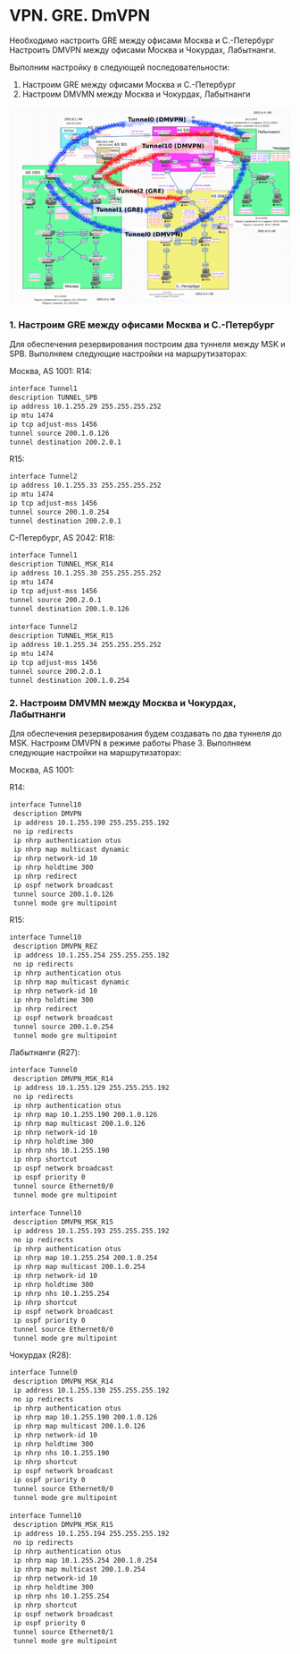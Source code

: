 # VPN. GRE. DmVPN

Необходимо настроить GRE между офисами Москва и С.-Петербург Настроить DMVPN между офисами Москва и Чокурдах, Лабытнанги.

Выполним настройку в следующей последовательности:
1. Настроим GRE между офисами Москва и С.-Петербург
2. Настроим DMVMN между Москва и Чокурдах, Лабытнанги

![](tunnel.png)

### 1. Настроим GRE между офисами Москва и С.-Петербург

Для обеспечения резервирования построим два туннеля между MSK и SPB.
Выполняем следующие настройки на маршрутизаторах:

Москва, AS 1001:
R14:
```
interface Tunnel1
description TUNNEL_SPB
ip address 10.1.255.29 255.255.255.252
ip mtu 1474
ip tcp adjust-mss 1456
tunnel source 200.1.0.126
tunnel destination 200.2.0.1
```

R15:
```
interface Tunnel2
ip address 10.1.255.33 255.255.255.252
ip mtu 1474
ip tcp adjust-mss 1456
tunnel source 200.1.0.254
tunnel destination 200.2.0.1
```

С-Петербург, AS 2042:
R18:
```
interface Tunnel1
description TUNNEL_MSK_R14
ip address 10.1.255.30 255.255.255.252
ip mtu 1474
ip tcp adjust-mss 1456
tunnel source 200.2.0.1
tunnel destination 200.1.0.126

interface Tunnel2
description TUNNEL_MSK_R15
ip address 10.1.255.34 255.255.255.252
ip mtu 1474
ip tcp adjust-mss 1456
tunnel source 200.2.0.1
tunnel destination 200.1.0.254
```

### 2. Настроим DMVMN между Москва и Чокурдах, Лабытнанги

Для обеспечения резервирования будем создавать по два туннеля до MSK. Настроим DMVPN в режиме работы Phase 3. Выполняем следующие настройки на маршрутизаторах:

Москва, AS 1001:

R14:
```
interface Tunnel10
 description DMVPN
 ip address 10.1.255.190 255.255.255.192
 no ip redirects
 ip nhrp authentication otus
 ip nhrp map multicast dynamic
 ip nhrp network-id 10
 ip nhrp holdtime 300
 ip nhrp redirect
 ip ospf network broadcast
 tunnel source 200.1.0.126
 tunnel mode gre multipoint
```

R15:
```
interface Tunnel10
 description DMVPN_REZ
 ip address 10.1.255.254 255.255.255.192
 no ip redirects
 ip nhrp authentication otus
 ip nhrp map multicast dynamic
 ip nhrp network-id 10
 ip nhrp holdtime 300
 ip nhrp redirect
 ip ospf network broadcast
 tunnel source 200.1.0.254
 tunnel mode gre multipoint
```

Лабытнанги (R27):
```
interface Tunnel0
 description DMVPN_MSK_R14
 ip address 10.1.255.129 255.255.255.192
 no ip redirects
 ip nhrp authentication otus
 ip nhrp map 10.1.255.190 200.1.0.126
 ip nhrp map multicast 200.1.0.126
 ip nhrp network-id 10
 ip nhrp holdtime 300
 ip nhrp nhs 10.1.255.190
 ip nhrp shortcut
 ip ospf network broadcast
 ip ospf priority 0
 tunnel source Ethernet0/0
 tunnel mode gre multipoint

interface Tunnel10
 description DMVPN_MSK_R15
 ip address 10.1.255.193 255.255.255.192
 no ip redirects
 ip nhrp authentication otus
 ip nhrp map 10.1.255.254 200.1.0.254
 ip nhrp map multicast 200.1.0.254
 ip nhrp network-id 10
 ip nhrp holdtime 300
 ip nhrp nhs 10.1.255.254
 ip nhrp shortcut
 ip ospf network broadcast
 ip ospf priority 0
 tunnel source Ethernet0/0
 tunnel mode gre multipoint
```

Чокурдах (R28):
```
interface Tunnel0
 description DMVPN_MSK_R14
 ip address 10.1.255.130 255.255.255.192
 no ip redirects
 ip nhrp authentication otus
 ip nhrp map 10.1.255.190 200.1.0.126
 ip nhrp map multicast 200.1.0.126
 ip nhrp network-id 10
 ip nhrp holdtime 300
 ip nhrp nhs 10.1.255.190
 ip nhrp shortcut
 ip ospf network broadcast
 ip ospf priority 0
 tunnel source Ethernet0/0
 tunnel mode gre multipoint

interface Tunnel10
 description DMVPN_MSK_R15
 ip address 10.1.255.194 255.255.255.192
 no ip redirects
 ip nhrp authentication otus
 ip nhrp map 10.1.255.254 200.1.0.254
 ip nhrp map multicast 200.1.0.254
 ip nhrp network-id 10
 ip nhrp holdtime 300
 ip nhrp nhs 10.1.255.254
 ip nhrp shortcut
 ip ospf network broadcast
 ip ospf priority 0
 tunnel source Ethernet0/1
 tunnel mode gre multipoint
```
